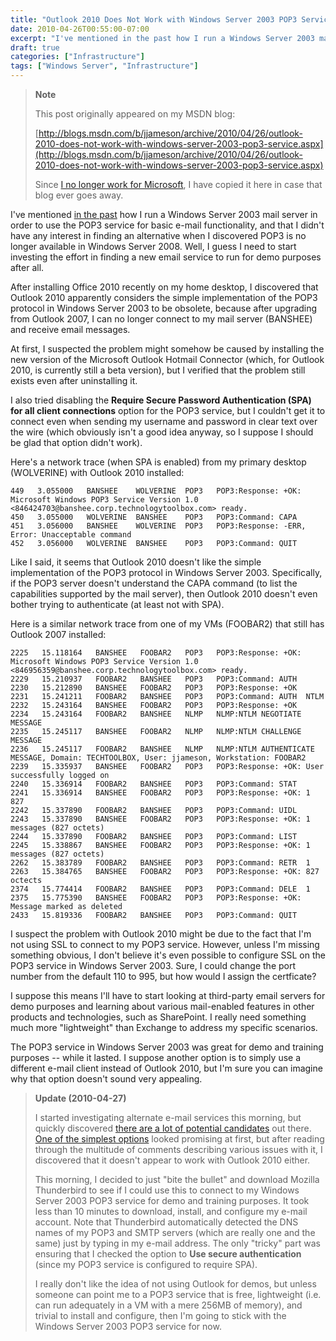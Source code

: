 ```yaml
---
title: "Outlook 2010 Does Not Work with Windows Server 2003 POP3 Service"
date: 2010-04-26T00:55:00-07:00
excerpt: "I've mentioned in the past how I run a Windows Server 2003 mail server in order to use the POP3 service for basic e-mail functionality, and that I didn't have any interest in finding an alternative when I discovered POP3 is no longer available in Windows..."
draft: true
categories: ["Infrastructure"]
tags: ["Windows Server", "Infrastructure"]
---
```


> **Note**
>
> This post originally appeared on my MSDN blog:
>
> [http://blogs.msdn.com/b/jjameson/archive/2010/04/26/outlook-2010-does-not-work-with-windows-server-2003-pop3-service.aspx](http://blogs.msdn.com/b/jjameson/archive/2010/04/26/outlook-2010-does-not-work-with-windows-server-2003-pop3-service.aspx)
>
> Since [I no longer work for Microsoft](/blog/jjameson/2011/09/02/last-day-with-microsoft), I have copied it here in case that blog ever goes away.

I've mentioned [in the past](/blog/jjameson/2009/09/14/the-jameson-datacenter) how I run a Windows Server 2003 mail server in order to use the POP3 service for basic e-mail functionality, and that I didn't have any interest in finding an alternative when I discovered POP3 is no longer available in Windows Server 2008. Well, I guess I need to start investing the effort in finding a new email service to run for demo purposes after all.

After installing Office 2010 recently on my home desktop, I discovered that Outlook 2010 apparently considers the simple implementation of the POP3 protocol in Windows Server 2003 to be obsolete, because after upgrading from Outlook 2007, I can no longer connect to my mail server (BANSHEE) and receive email messages.

At first, I suspected the problem might somehow be caused by installing the new version of the Microsoft Outlook Hotmail Connector (which, for Outlook 2010, is currently still a beta version), but I verified that the problem still exists even after uninstalling it.

I also tried disabling the **Require Secure Password Authentication (SPA) for all client connections** option for the POP3 service, but I couldn't get it to connect even when sending my username and password in clear text over the wire (which obviously isn't a good idea anyway, so I suppose I should be glad that option didn't work).

Here's a network trace (when SPA is enabled) from my primary desktop (WOLVERINE) with Outlook 2010 installed:

```
449   3.055000   BANSHEE    WOLVERINE  POP3   POP3:Response: +OK: Microsoft Windows POP3 Service Version 1.0 <846424703@banshee.corp.technologytoolbox.com> ready.
450   3.055000   WOLVERINE  BANSHEE    POP3   POP3:Command: CAPA 
451   3.056000   BANSHEE    WOLVERINE  POP3   POP3:Response: -ERR, Error: Unacceptable command
452   3.056000   WOLVERINE  BANSHEE    POP3   POP3:Command: QUIT
```

Like I said, it seems that Outlook 2010 doesn't like the simple implementation of the POP3 protocol in Windows Server 2003. Specifically, if the POP3 server doesn't understand the CAPA command (to list the capabilities supported by the mail server), then Outlook 2010 doesn't even bother trying to authenticate (at least not with SPA).

Here is a similar network trace from one of my VMs (FOOBAR2) that still has Outlook 2007 installed:

```
2225   15.118164   BANSHEE   FOOBAR2   POP3   POP3:Response: +OK: Microsoft Windows POP3 Service Version 1.0 <846956359@banshee.corp.technologytoolbox.com> ready.
2229   15.210937   FOOBAR2   BANSHEE   POP3   POP3:Command: AUTH  
2230   15.212890   BANSHEE   FOOBAR2   POP3   POP3:Response: +OK
2231   15.241211   FOOBAR2   BANSHEE   POP3   POP3:Command: AUTH  NTLM
2232   15.243164   BANSHEE   FOOBAR2   POP3   POP3:Response: +OK
2234   15.243164   FOOBAR2   BANSHEE   NLMP   NLMP:NTLM NEGOTIATE MESSAGE
2235   15.245117   BANSHEE   FOOBAR2   NLMP   NLMP:NTLM CHALLENGE MESSAGE
2236   15.245117   FOOBAR2   BANSHEE   NLMP   NLMP:NTLM AUTHENTICATE MESSAGE, Domain: TECHTOOLBOX, User: jjameson, Workstation: FOOBAR2
2239   15.335937   BANSHEE   FOOBAR2   POP3   POP3:Response: +OK: User successfully logged on
2240   15.336914   FOOBAR2   BANSHEE   POP3   POP3:Command: STAT 
2241   15.336914   BANSHEE   FOOBAR2   POP3   POP3:Response: +OK: 1 827
2242   15.337890   FOOBAR2   BANSHEE   POP3   POP3:Command: UIDL 
2243   15.337890   BANSHEE   FOOBAR2   POP3   POP3:Response: +OK: 1 messages (827 octets)
2244   15.337890   FOOBAR2   BANSHEE   POP3   POP3:Command: LIST 
2245   15.338867   BANSHEE   FOOBAR2   POP3   POP3:Response: +OK: 1 messages (827 octets)
2262   15.383789   FOOBAR2   BANSHEE   POP3   POP3:Command: RETR  1
2263   15.384765   BANSHEE   FOOBAR2   POP3   POP3:Response: +OK: 827 octects
2374   15.774414   FOOBAR2   BANSHEE   POP3   POP3:Command: DELE  1
2375   15.775390   BANSHEE   FOOBAR2   POP3   POP3:Response: +OK: Message marked as deleted
2433   15.819336   FOOBAR2   BANSHEE   POP3   POP3:Command: QUIT
```

I suspect the problem with Outlook 2010 might be due to the fact that I'm not using SSL to connect to my POP3 service. However, unless I'm missing something obvious, I don't believe it's even possible to configure SSL on the POP3 service in Windows Server 2003. Sure, I could change the port number from the default 110 to 995, but how would I assign the certficate?

I suppose this means I'll have to start looking at third-party email servers for demo purposes and learning about various mail-enabled features in other products and technologies, such as SharePoint. I really need something much more "lightweight" than Exchange to address my specific scenarios.

The POP3 service in Windows Server 2003 was great for demo and training purposes -- while it lasted. I suppose another option is to simply use a different e-mail client instead of Outlook 2010, but I'm sure you can imagine why that option doesn't sound very appealing.

> **Update (2010-04-27)**
>
> I started investigating alternate e-mail services this morning, but quickly discovered [there are a lot of potential candidates](http://www.emailman.com/win/servers.html) out there. [One of the simplest options](http://weblogs.asp.net/hpreishuber/archive/2008/04/30/visendo-smtp-pop3-extender-for-windows-2008-server.aspx) looked promising at first, but after reading through the multitude of comments describing various issues with it, I discovered that it doesn't appear to work with Outlook 2010 either.
>
> This morning, I decided to just "bite the bullet" and download Mozilla Thunderbird to see if I could use this to connect to my Windows Server 2003 POP3 service for demo and training purposes. It took less than 10 minutes to download, install, and configure my e-mail account. Note that Thunderbird automatically detected the DNS names of my POP3 and SMTP servers (which are really one and the same) just by typing in my e-mail address. The only "tricky" part was ensuring that I checked the option to **Use secure authentication** (since my POP3 service is configured to require SPA).
>
> I really don't like the idea of not using Outlook for demos, but unless someone can point me to a POP3 service that is free, lightweight (i.e. can run adequately in a VM with a mere 256MB of memory), and trivial to install and configure, then I'm going to stick with the Windows Server 2003 POP3 service for now.

